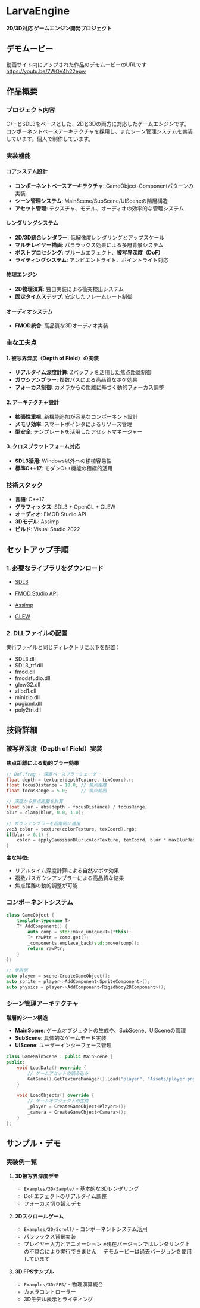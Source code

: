 # LarvaEngine

**2D/3D対応 ゲームエンジン開発プロジェクト**

## デモムービー
動画サイト内にアップされた作品のデモムービーのURLです
https://youtu.be/7WOV4h22epw

## 作品概要

### プロジェクト内容
C++とSDL3をベースとした、2Dと3Dの両方に対応したゲームエンジンです。コンポーネントベースアーキテクチャを採用し、またシーン管理システムを実装しています。個人で制作しています。

### 実装機能

#### **コアシステム設計**
- **コンポーネントベースアーキテクチャ**: GameObject-Componentパターンの実装
- **シーン管理システム**: MainScene/SubScene/UISceneの階層構造
- **アセット管理**: テクスチャ、モデル、オーディオの効率的な管理システム

#### **レンダリングシステム**
- **2D/3D統合レンダラー**: 低解像度レンダリングとアップスケール
- **マルチレイヤー描画**: パララックス効果による多層背景システム
- **ポストプロセシング**: ブルームエフェクト、**被写界深度（DoF）**
- **ライティングシステム**: アンビエントライト、ポイントライト対応

#### **物理エンジン**
- **2D物理演算**: 独自実装による衝突検出システム
- **固定タイムステップ**: 安定したフレームレート制御

#### **オーディオシステム**
- **FMOD統合**: 高品質な3Dオーディオ実装

### 主な工夫点

#### **1. 被写界深度（Depth of Field）の実装**
- **リアルタイム深度計算**: Zバッファを活用した焦点距離制御
- **ガウシアンブラー**: 複数パスによる高品質なボケ効果
- **フォーカス制御**: カメラからの距離に基づく動的フォーカス調整

#### **2. アーキテクチャ設計**
- **拡張性重視**: 新機能追加が容易なコンポーネント設計
- **メモリ効率**: スマートポインタによるリソース管理
- **型安全**: テンプレートを活用したアセットマネージャー

#### **3. クロスプラットフォーム対応**
- **SDL3活用**: Windows以外への移植容易性
- **標準C++17**: モダンC++機能の積極的活用

### 技術スタック
- **言語**: C++17
- **グラフィックス**: SDL3 + OpenGL + GLEW
- **オーディオ**: FMOD Studio API
- **3Dモデル**: Assimp
- **ビルド**: Visual Studio 2022

## セットアップ手順

### 1. 必要なライブラリをダウンロード
- [SDL3](https://www.libsdl.org/download-3.0.php) 

- [FMOD Studio API](https://www.fmod.com/download) 

- [Assimp](https://github.com/assimp/assimp/releases)

- [GLEW](http://glew.sourceforge.net/)

### 2. DLLファイルの配置
実行ファイルと同じディレクトリに以下を配置：
- SDL3.dll
- SDL3_ttf.dll  
- fmod.dll
- fmodstudio.dll
- glew32.dll
- zlibd1.dll
- minizip.dll
- pugixml.dll
- poly2tri.dll

## 技術詳細

### 被写界深度（Depth of Field）実装

**焦点距離による動的ブラー効果**

```cpp
// DoF.frag - 深度ベースブラーシェーダー
float depth = texture(depthTexture, texCoord).r;
float focusDistance = 10.0; // 焦点距離
float focusRange = 5.0;     // 焦点範囲

// 深度から焦点距離を計算
float blur = abs(depth - focusDistance) / focusRange;
blur = clamp(blur, 0.0, 1.0);

// ガウシアンブラーを段階的に適用
vec3 color = texture(colorTexture, texCoord).rgb;
if(blur > 0.1) {
    color = applyGaussianBlur(colorTexture, texCoord, blur * maxBlurRadius);
}
```

**主な特徴:**
- リアルタイム深度計算による自然なボケ効果
- 複数パスガウシアンブラーによる高品質な結果
- 焦点距離の動的調整が可能

### コンポーネントシステム

```cpp
class GameObject {
    template<typename T>
    T* AddComponent() {
        auto comp = std::make_unique<T>(*this);
        T* rawPtr = comp.get();
        _components.emplace_back(std::move(comp));
        return rawPtr;
    }
};

// 使用例
auto player = scene.CreateGameObject();
auto sprite = player->AddComponent<SpriteComponent>();
auto physics = player->AddComponent<Rigidbody2DComponent>();
```

### シーン管理アーキテクチャ

**階層的シーン構造**
- **MainScene**: ゲームオブジェクトの生成や、SubScene、UISceneの管理
- **SubScene**: 具体的なゲームモード実装
- **UIScene**: ユーザーインターフェース管理

```cpp
class GameMainScene : public MainScene {
public:
    void LoadData() override {
        // ゲームアセットの読み込み
        GetGame().GetTextureManager().Load("player", "Assets/player.png");
    }
    
    void LoadObjects() override {
        // ゲームオブジェクトの生成
        _player = CreateGameObject<Player>();
        _camera = CreateGameObject<Camera>();
    }
};
```

## サンプル・デモ

### 実装例一覧

1. **3D被写界深度デモ**
   - `Examples/3D/Sample/` - 基本的な3Dレンダリング
   - DoFエフェクトのリアルタイム調整
   - フォーカス切り替えデモ

2. **2Dスクロールゲーム**
   - `Examples/2D/Scroll/` - コンポーネントシステム活用
   - パララックス背景実装
   - プレイヤー入力とアニメーション
   ※現在バージョンではレンダリング上の不具合により実行できません
   　デモムービーは過去バージョンを使用しています

3. **3D FPSサンプル**
   - `Examples/3D/FPS/` - 物理演算統合
   - カメラコントローラー
   - 3Dモデル表示とライティング
